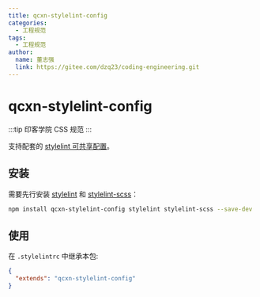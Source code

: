```yaml
---
title: qcxn-stylelint-config
categories:
  - 工程规范
tags:
  - 工程规范
author:
  name: 董志强
  link: https://gitee.com/dzq23/coding-engineering.git
---
```


# qcxn-stylelint-config

:::tip
印客学院 CSS 规范
:::

支持配套的 [stylelint 可共享配置](https://stylelint.io/user-guide/configure)。

## 安装

需要先行安装 [stylelint](https://www.npmjs.com/package/stylelint) 和 [stylelint-scss](https://www.npmjs.com/package/stylelint-scss)：

```bash
npm install qcxn-stylelint-config stylelint stylelint-scss --save-dev
```

## 使用

在 `.stylelintrc` 中继承本包:

```json
{
  "extends": "qcxn-stylelint-config"
}
```
